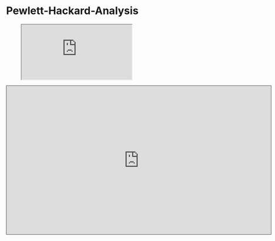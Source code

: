# Pewlett-Hackard-Analysis

<figure class="video_container">
<iframe src="https://docs.google.com/spreadsheets/d/1jAnvYpRmNu8BISIrkYGTLolOTmlCoKLbuHVWzCXJSY4/pubhtml?widget=true&amp;headers=false"></iframe>
</figure>


<iframe src="https://ntu.cloud.panopto.eu/Panopto/Pages/Embed.aspx?id=894e2520-46b3-4c7e-9666-acbc00eee050&amp;autoplay=false&amp;offerviewer=true&amp;showtitle=true&amp;showbrand=false&amp;start=0&amp;interactivity=all" height="405" width="720" style="border: 1px solid #464646;" allowfullscreen="" allow="autoplay" data-external="1"></iframe>
